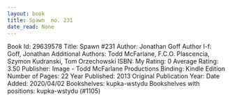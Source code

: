 ```yaml
---
layout: book
title: Spawn  no. 231
date_read: None
---
```


Book Id: 29639578
Title: Spawn #231
Author: Jonathan Goff
Author l-f: Goff, Jonathan
Additional Authors: Todd McFarlane, F.C.O. Plascencia, Szymon Kudranski, Tom Orzechowski
ISBN: 
My Rating: 0
Average Rating: 3.50
Publisher: Image - Todd McFarlane Productions
Binding: Kindle Edition
Number of Pages: 22
Year Published: 2013
Original Publication Year: 
Date Added: 2020/04/02
Bookshelves: kupka-wstydu
Bookshelves with positions: kupka-wstydu (#1105)

